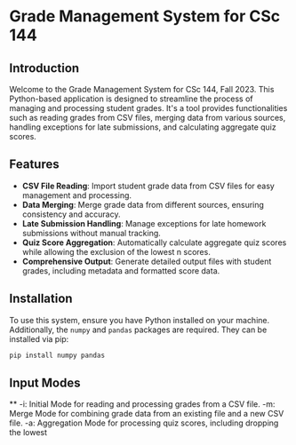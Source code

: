 # Grade Management System for CSc 144

## Introduction
Welcome to the Grade Management System for CSc 144, Fall 2023. This  Python-based application is designed to streamline the process of managing and processing student grades. It's a tool provides functionalities such as reading grades from CSV files, merging data from various sources, handling exceptions for late submissions, and calculating aggregate quiz scores.

## Features
- **CSV File Reading**: Import student grade data from CSV files for easy management and processing.
- **Data Merging**: Merge grade data from different sources, ensuring consistency and accuracy.
- **Late Submission Handling**: Manage exceptions for late homework submissions without manual tracking.
- **Quiz Score Aggregation**: Automatically calculate aggregate quiz scores while allowing the exclusion of the lowest n scores.
- **Comprehensive Output**: Generate detailed output files with student grades, including metadata and formatted score data.

## Installation
To use this system, ensure you have Python installed on your machine. Additionally, the `numpy` and `pandas` packages are required. They can be installed via pip:
```bash
pip install numpy pandas
```

## Input Modes
** -i: Initial Mode for reading and processing grades from a CSV file.
-m: Merge Mode for combining grade data from an existing file and a new CSV file.
-a: Aggregation Mode for processing quiz scores, including dropping the lowest 
